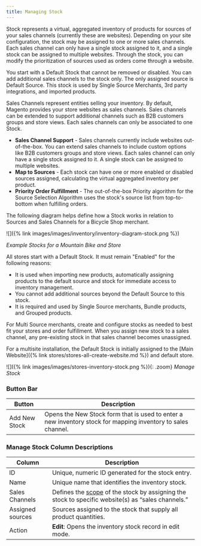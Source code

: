 ```yaml
---
title: Managing Stock
---
```



Stock represents a virtual, aggregated inventory of products for sources of your sales channels (currently these are websites). Depending on your site configuration, the stock may be assigned to one or more sales channels. Each sales channel can only have a single stock assigned to it, and a single stock can be assigned to multiple websites. Through the stock, you can modify the prioritization of sources used as orders come through a website.

You start with a Default Stock that cannot be removed or disabled. You can add additional sales channels to the stock only. The only assigned source is Default Source. This stock is used by Single Source Merchants, 3rd party integrations, and imported products.

Sales Channels represent entities selling your inventory. By default, Magento provides your store websites as sales channels. Sales channels can be extended to support additional channels such as B2B customers groups and store views. Each sales channels can only be associated to one Stock.

* **Sales Channel Support** - Sales channels currently include websites out-of-the-box. You can extend sales channels to include custom options like B2B customers groups and store views. Each sales channel can only have a single stock assigned to it. A single stock can be assigned to multiple websites.
* **Map to Sources** - Each stock can have one or more enabled or disabled sources assigned, calculating the virtual aggregated inventory per product.
* **Priority Order Fulfillment** - The out-of-the-box Priority algorithm for the Source Selection Algorithm uses the stock's source list from top-to-bottom when fulfilling orders.

The following diagram helps define how a Stock works in relation to Sources and Sales Channels for a Bicycle Shop merchant.

![]({% link images/images/inventory/inventory-diagram-stock.png %})

*Example Stocks for a Mountain Bike and Store*

All stores start with a Default Stock. It must remain "Enabled" for the following reasons:

* It is used when importing new products, automatically assigning products to the default source and stock for immediate access to inventory management.
* You cannot add additional sources beyond the Default Source to this stock.
* It is required and used by Single Source merchants, Bundle products, and Grouped products.

For Multi Source merchants, create and configure stocks as needed to best fit your stores and order fulfillment. When you assign new stock to a sales channel, any pre-existing stock in that sales channel becomes unassigned.

For a multisite installation, the Default Stock is initially assigned to the [Main Website]({% link stores/stores-all-create-website.md %}) and default store.

![]({% link images/images/stores-inventory-stock.png %}){: .zoom}
*Manage Stock*

### Button Bar

|Button|Description|
|--|--|
|Add New Stock|Opens the New Stock form that is used to enter a new inventory stock for mapping inventory to sales channel.|

### Manage Stock Column Descriptions

|Column|Description|
|--|--|
|ID|Unique, numeric ID generated for the stock entry.|
|Name|Unique name that identifies the inventory stock.|
|Sales Channels|Defines the <a href="{% link configuration/scope.md %}">scope</a> of the stock by assigning the stock to specific website(s) as “sales channels.”|
|Assigned sources|Sources assigned to the stock that supply all product quantities.|
|Action|**Edit**: Opens the inventory stock record in edit mode.|